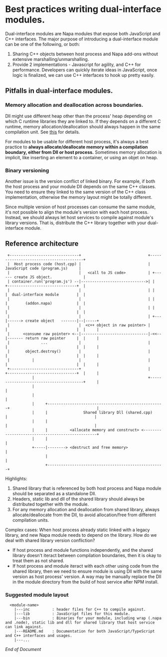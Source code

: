 # Best practices writing dual-interface modules.

Dual-interface modules are Napa modules that expose both JavaScript and C++ interfaces. The major purpose of introducing a dual-interface module can be one of the following, or both:
1) Sharing C++ objects between host process and Napa add-ons without extensive marshalling/unmarshalling.
2) Provide 2 implementations - Javascript for agility, and C++ for performance. Developers can quickly iterate ideas in JavaScript, once logic is finalized, we can use C++ interfaces to hook up pretty easily.

## Pitfalls in dual-interface modules.
### Memory allocation and deallocation across boundaries.
Dll might use different heap other than the process' heap depending on which C runtime libraries they are linked to. If they depends on a different C runtime, memory allocation/deallocation should always happen in the same compilation unit. See [this](http://stackoverflow.com/questions/10820114/do-statically-linked-dlls-use-a-different-heap-than-the-main-program) for details.

For modules to be usable for different host process, it's always a best practice to **always allocate/deallocate memory within a compilation boundary, either from Dll or host process.**
Sometimes memory allocation is implicit, like inserting an element to a container, or using an objet on heap. 

### Binary versioning
Another issue is the version conflict of linked binary. For example, if both the host process and your module Dll depends on the same C++ classes. You need to ensure they linked to the same version of the C++ class implementation, otherwise the memory layout might be totally different. 

Since multiple version of host processes can consume the same module, it's not possible to align the module's version with each host process. Instead, we should always let host services to compile against module's library versions. That is, distribute the C++ library together with your dual-interface module.

## Reference architecture

```
 +-------------------------------+                              +----------------------------------------+
 |  Host process code (host.cpp) |                              |       JavaScript code (program.js)     |
 |                               |   <call to JS code>          | +------ create JS object.              |
 | container.run('program.js') --|----------------------------->| |   +-------------------------------+  |
 |                               |                              | |   |  dual-interface module        |  |
 |                               |                              | |   |        (addon.napa)           |  |
 |                               |                              | |   |                               |  |
 |                               |                              | +---|------> create object   -------|--|-----+
 |                               |  <c++ object in raw pointer> |     |                               |  |     |
 |      <consume raw pointer> <--|------------------------------|-<<--|------- return raw pointer     |  |     |
 |              ...              |                              |     |                               |  |     |
 |       object.destroy()        |                              |     |                               |  |     |
 |          |                    |                              |     |                               |  |     |
 +-------------------------------+                              |     +-------------------------------+  |     |
            |                                                   +----------------------------------------+     |
            |                                                                                                  |
            |                                                                                                  |
            |     +----------------------------------------------------+                                       |
            |     |                Shared library Dll (shared.cpp)     |                                       |
            |     |                                                    |                                       |
            |     |          <allocate memory and construct> <-------------------------------------------------+
            |     |                                                    |
            +-----|--------> <destruct and free memory>                |
                  |                                                    |
                  +----------------------------------------------------+
```
Highlights:
1) Shared library that is referenced by both host process and Napa module should be separated as a standalone Dll. 
2) Headers, static lib and dll of the  shared library should always be distributed together with the module.
3) For any memory allocation and deallocation from shared library, always allocate/deallocate from the Dll, to avoid allocation/free from different compilation units.

Complex cases: When host process already static linked with a legacy library, and new Napa module needs to depend on the library. How do we deal with shared library version confliction?
- If host process and module functions independently, and the shared library doesn't iteract between compilation boundaries, then it is okay to treat them as not shared.
- If host process and module iteract with each other using code from the shared library, then we need to ensure module is using Dll with the same version as host process' version. A way may be manually replace the Dll in the module directory from the build of host service after NPM install.


### Suggested module layout
```
  <module-name>
    |---inc          : header files for C++ to compile against.
    |---lib          : JavaScript files for this module.
    |---bin          : Binaries for your module, including wrap (.napa and .node), static lib and dll for shared library that host service can link against.
    |---README.md    : Documentation for both JavaScript/TypeScript and C++ interfaces and usages.
    |---...

```


*End of Document*
